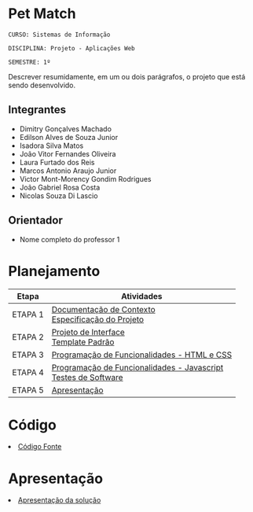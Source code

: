 # Pet Match

`CURSO: Sistemas de Informação`

`DISCIPLINA: Projeto - Aplicações Web`

`SEMESTRE: 1º`

Descrever resumidamente, em um ou dois parágrafos, o projeto que está sendo desenvolvido.

## Integrantes

* Dimitry Gonçalves Machado
* Edilson Alves de Souza Junior
* Isadora Silva Matos
* João Vitor Fernandes Oliveira
* Laura Furtado dos Reis
* Marcos Antonio Araujo Junior
* Victor Mont-Morency Gondim Rodrigues
* João Gabriel Rosa Costa
* Nicolas Souza Di Lascio
## Orientador

* Nome completo do professor 1

# Planejamento

| Etapa         | Atividades |
|  :----:   | ----------- |
| ETAPA 1         |[Documentação de Contexto](docs/context.md) <br> [Especificação do Projeto](docs/especification.md) |
| ETAPA 2         |[Projeto de Interface](docs/interface.md) <br> [Template Padrão](docs/template.md) |
| ETAPA 3         |[Programação de Funcionalidades - HTML e CSS](docs/development.md) |
| ETAPA 4        |[Programação de Funcionalidades - Javascript](docs/development.md) <br> [Testes de Software ](docs/tests.md) |
| ETAPA 5         | [Apresentação](presentation/README.md) |

# Código

<li><a href="src/README.md"> Código Fonte</a></li>

# Apresentação

<li><a href="presentation/README.md"> Apresentação da solução</a></li>
